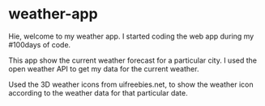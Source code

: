 # weather-app

Hie, welcome to my weather app. I started coding the web app during my #100days of code.  

This app show the current weather forecast for a particular city.
I used the open weather API to get my data for the current weather.

Used the 3D weather icons from uifreebies.net, to show the weather icon according to the weather data for that particular date.
